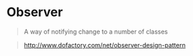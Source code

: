 # Observer

> A way of notifying change to a number of classes

> http://www.dofactory.com/net/observer-design-pattern
